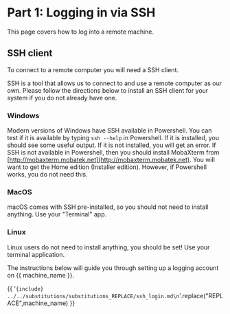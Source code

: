 # Part 1: Logging in via SSH

This page covers how to log into a remote machine.

## SSH client 

To connect to a remote computer you will need a SSH client.

SSH is a tool that allows us to connect to and use a remote computer as our own.
Please follow the directions below to install an SSH client for your system if you do not 
already have one.

### Windows

Modern versions of Windows have SSH available in Powershell. You can test if it is available by typing `ssh --help` in Powershell. If it is
installed, you should see some useful output. If it is not installed, you will get an error. If SSH is not available in Powershell, then
you should install MobaXterm from [http://mobaxterm.mobatek.net](http://mobaxterm.mobatek.net). You will want to get the Home edition (Installer edition). However, if Powershell works, you do not need this.


### MacOS

macOS comes with SSH pre-installed, so you should not need to install anything. Use your "Terminal" app.


### Linux

Linux users do not need to install anything, you should be set! Use your terminal application.

The instructions below will guide you through setting up a logging account on {{ machine_name }}.

{{  '```{include} ../../substitutions/substitutions_REPLACE/ssh_login.md\n```'.replace("REPLACE",machine_name) }}